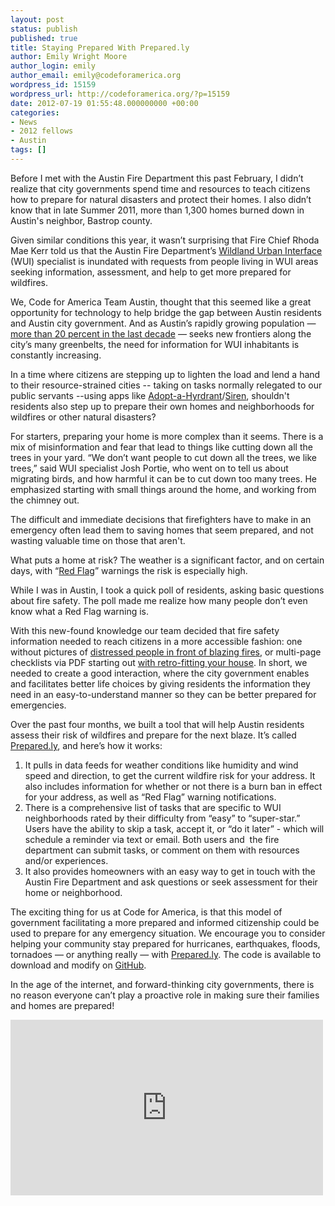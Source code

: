 ```yaml
---
layout: post
status: publish
published: true
title: Staying Prepared With Prepared.ly
author: Emily Wright Moore
author_login: emily
author_email: emily@codeforamerica.org
wordpress_id: 15159
wordpress_url: http://codeforamerica.org/?p=15159
date: 2012-07-19 01:55:48.000000000 +00:00
categories:
- News
- 2012 fellows
- Austin
tags: []
---
```

Before I met with the Austin Fire Department this past February, I didn’t realize that city governments spend time and resources to teach citizens how to prepare for natural disasters and protect their homes. I also didn’t know that in late Summer 2011, more than 1,300 homes burned down in Austin's neighbor, Bastrop county.

Given similar conditions this year, it wasn’t surprising that Fire Chief Rhoda Mae Kerr told us that the Austin Fire Department’s <a href="http://www.prepared.ly/resources">Wildland Urban Interface</a> (WUI) specialist is inundated with requests from people living in WUI areas seeking information, assessment, and help to get more prepared for wildfires.

We, Code for America Team Austin, thought that this seemed like a great opportunity for technology to help bridge the gap between Austin residents and Austin city government. And as Austin’s rapidly growing population — <a href="http://www.statesman.com/news/local/austin-area-population-increases-by-nearly-half-million-1263947.html">more than 20 percent in the last decade</a> — seeks new frontiers along the city’s many greenbelts, the need for information for WUI inhabitants is constantly increasing.

In a time where citizens are stepping up to lighten the load and lend a hand to their resource-strained cities -- taking on tasks normally relegated to our public servants --using apps like <a href="http://www.newurbanmechanics.org/2012/01/20/hydrant/">Adopt-a-Hyrdrant</a>/<a href="http://sirens.honolulu.gov/">Siren</a>, shouldn't residents also step up to prepare their own homes and neighborhoods for wildfires or other natural disasters?

For starters, preparing your home is more complex than it seems. There is a mix of misinformation and fear that lead to things like cutting down all the trees in your yard. “We don’t want people to cut down all the trees, we like trees,” said WUI specialist Josh Portie, who went on to tell us about migrating birds, and how harmful it can be to cut down too many trees. He emphasized starting with small things around the home, and working from the chimney out.

The difficult and immediate decisions that firefighters have to make in an emergency often lead them to saving homes that seem prepared, and not wasting valuable time on those that aren't.

What puts a home at risk? The weather is a significant factor, and on certain days, with “<a href="http://lafd.org/faq/46-fires-a-fire-prevention/340-red-flag-faqs">Red Flag</a>” warnings the risk is especially high.

While I was in Austin, I took a quick poll of residents, asking basic questions about fire safety. The poll made me realize how many people don’t even know what a Red Flag warning is.

With this new-found knowledge our team decided that fire safety information needed to reach citizens in a more accessible fashion: one without pictures of <a href="http://www.co.travis.tx.us/fire_marshal/pdf_files/wildfire_retrofit.pdf">distressed people in front of blazing fires</a>, or multi-page checklists via PDF starting out <a href="http://www.co.travis.tx.us/fire_marshal/wildfire_preparedness.asp">with retro-fitting your house</a>. In short, we needed to create a good interaction, where the city government enables and facilitates better life choices by giving residents the information they need in an easy-to-understand manner so they can be better prepared for emergencies.

Over the past four months, we built a tool that will help Austin residents assess their risk of wildfires and prepare for the next blaze. It’s called <a href="http://prepared.ly">Prepared.ly</a>, and here’s how it works:
<ol>
	<li>It pulls in data feeds for weather conditions like humidity and wind speed and direction, to get the current wildfire risk for your address. It also includes information for whether or not there is a burn ban in effect for your address, as well as “Red Flag” warning notifications.</li>
	<li>There is a comprehensive list of tasks that are specific to WUI neighborhoods rated by their difficulty from “easy” to “super-star.” Users have the ability to skip a task, accept it, or “do it later” - which will schedule a reminder via text or email. Both users and  the fire department can submit tasks, or comment on them with resources and/or experiences.</li>
	<li>It also provides homeowners with an easy way to get in touch with the Austin Fire Department and ask questions or seek assessment for their home or neighborhood.</li>
</ol>
The exciting thing for us at Code for America, is that this model of government facilitating a more prepared and informed citizenship could be used to prepare for any emergency situation. We encourage you to consider helping your community stay prepared for hurricanes, earthquakes, floods, tornadoes — or anything really — with <a href="http://prepared.ly">Prepared.ly</a>. The code is available to download and modify on <a href="https://github.com/codeforamerica/prepared.ly/">GitHub</a>.

In the age of the internet, and forward-thinking city governments, there is no reason everyone can’t play a proactive role in making sure their families and homes are prepared!

<iframe src="http://player.vimeo.com/video/44008140" frameborder="0" width="500" height="281"></iframe>
